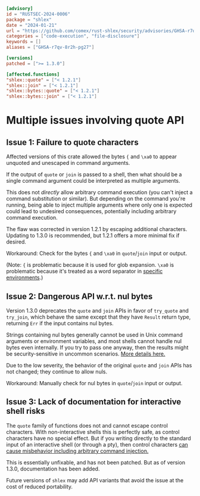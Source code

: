 ```toml
[advisory]
id = "RUSTSEC-2024-0006"
package = "shlex"
date = "2024-01-21"
url = "https://github.com/comex/rust-shlex/security/advisories/GHSA-r7qv-8r2h-pg27"
categories = ["code-execution", "file-disclosure"]
keywords = []
aliases = ["GHSA-r7qv-8r2h-pg27"]

[versions]
patched = [">= 1.3.0"]

[affected.functions]
"shlex::quote" = ["< 1.2.1"]
"shlex::join" = ["< 1.2.1"]
"shlex::bytes::quote" = ["< 1.2.1"]
"shlex::bytes::join" = ["< 1.2.1"]
```

# Multiple issues involving quote API

## Issue 1: Failure to quote characters

Affected versions of this crate allowed the bytes `{` and `\xa0` to appear
unquoted and unescaped in command arguments.

If the output of `quote` or `join` is passed to a shell, then what should be a
single command argument could be interpreted as multiple arguments.

This does not *directly* allow arbitrary command execution (you can't inject a
command substitution or similar).  But depending on the command you're running,
being able to inject multiple arguments where only one is expected could lead
to undesired consequences, potentially including arbitrary command execution.

The flaw was corrected in version 1.2.1 by escaping additional characters.
Updating to 1.3.0 is recommended, but 1.2.1 offers a more minimal fix if
desired.

Workaround: Check for the bytes `{` and `\xa0` in `quote`/`join` input or
output.

(Note: `{` is problematic because it is used for glob expansion.  `\xa0` is
problematic because it's treated as a word separator in [specific
environments][solved-xa0].)

## Issue 2: Dangerous API w.r.t. nul bytes

Version 1.3.0 deprecates the `quote` and `join` APIs in favor of `try_quote`
and `try_join`, which behave the same except that they have `Result` return
type, returning `Err` if the input contains nul bytes.

Strings containing nul bytes generally cannot be used in Unix command arguments
or environment variables, and most shells cannot handle nul bytes even
internally.  If you try to pass one anyway, then the results might be
security-sensitive in uncommon scenarios.  [More details here.][nul-bytes]

Due to the low severity, the behavior of the original `quote` and `join` APIs
has not changed; they continue to allow nuls.

Workaround: Manually check for nul bytes in `quote`/`join` input or output.

## Issue 3: Lack of documentation for interactive shell risks

The `quote` family of functions does not and cannot escape control characters.
With non-interactive shells this is perfectly safe, as control characters have
no special effect.  But if you writing directly to the standard input of an
interactive shell (or through a pty), then control characters [can cause
misbehavior including arbitrary command injection.][control-characters]

This is essentially unfixable, and has not been patched.  But as of version
1.3.0, documentation has been added.

Future versions of `shlex` may add API variants that avoid the issue at the
cost of reduced portability.

[solved-xa0]: https://docs.rs/shlex/latest/shlex/quoting_warning/index.html#solved-xa0
[nul-bytes]: https://docs.rs/shlex/latest/shlex/quoting_warning/index.html#nul-bytes
[control-characters]: https://docs.rs/shlex/latest/shlex/quoting_warning/index.html#control-characters-interactive-contexts-only
